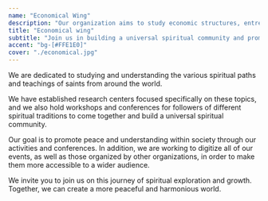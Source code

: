 ```yaml
---
name: "Economical Wing"
description: "Our organization aims to study economic structures, entrepreneurs, and skilled manpower in different industries, as well as employment opportunities through research centers."
title: "Economical wing"
subtitle: "Join us in building a universal spiritual community and promoting peace within society."
accent: "bg-[#FFE1E0]"
cover: "./economical.jpg"
---
```


We are dedicated to studying and understanding the various spiritual paths and teachings of saints from around the world.

We have established research centers focused specifically on these topics, and we also hold workshops and conferences for followers of different spiritual traditions to come together and build a universal spiritual community.

Our goal is to promote peace and understanding within society through our activities and conferences. In addition, we are working to digitize all of our events, as well as those organized by other organizations, in order to make them more accessible to a wider audience.

We invite you to join us on this journey of spiritual exploration and growth. Together, we can create a more peaceful and harmonious world.
